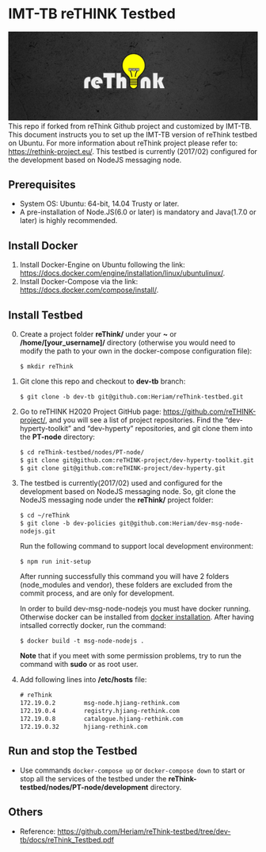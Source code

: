 # IMT-TB reTHINK Testbed
![](./docs/Testbed-Design/figures/reThink%20banner.jpg)
This repo if forked from reThink Github project and customized by IMT-TB. This document instructs you to set up the IMT-TB version of reThink testbed on Ubuntu. For more information about reThink project please refer to: https://rethink-project.eu/.
This testbed is currently (2017/02) configured for the development based on NodeJS messaging node.
## Prerequisites

- System OS: Ubuntu: 64-bit, 14.04 Trusty or later.
- A pre-installation of Node.JS(6.0 or later) is mandatory and Java(1.7.0 or later) is highly recommended.

## Install Docker

1. Install Docker-Engine on Ubuntu following the link: https://docs.docker.com/engine/installation/linux/ubuntulinux/.
2. Install Docker-Compose via the link: https://docs.docker.com/compose/install/.

## Install Testbed
0. Create a project folder **reThink/** under your **~** or **/home/[your_username]/** directory (otherwise you would need to modify the path to your own in the docker-compose configuration file):

    ```
    $ mkdir reThink
    ```
    
1. Git clone this repo and checkout to **dev-tb** branch:

    ```
    $ git clone -b dev-tb git@github.com:Heriam/reThink-testbed.git
    ```
    
2. Go to reTHINK H2020 Project GitHub page: https://github.com/reTHINK-project/, and you will see a list
   of project repositories. Find the “dev-hyperty-toolkit” and “dev-hyperty” repositories, and git clone them into the **PT-node** directory:
   
   ```
   $ cd reThink-testbed/nodes/PT-node/
   $ git clone git@github.com:reTHINK-project/dev-hyperty-toolkit.git
   $ git clone git@github.com:reTHINK-project/dev-hyperty.git
   ```
   
3. The testbed is currently(2017/02) used and configured for the development based on NodeJS messaging node. So, git clone the NodeJS messaging node under the **reThink/** project folder:
    ```
    $ cd ~/reThink
    $ git clone -b dev-policies git@github.com:Heriam/dev-msg-node-nodejs.git
    ```
    Run the following command to support local development environment:
    ```
    $ npm run init-setup
    ```    
    After running successfully this command you will have 2 folders (node_modules and vendor), these folders are excluded from the commit process, and are only for development.
    
    In order to build dev-msg-node-nodejs you must have docker running. Otherwise docker can be installed from [docker installation](https://docs.docker.com/). After having intsalled correctly docker, run the command:
    ```
    $ docker build -t msg-node-nodejs .
    ```
    
    **Note** that if you meet with some permission problems, try to run the command with **sudo** or as root user.
    
4. Add following lines into **/etc/hosts** file:
    
    ```
    # reThink
    172.19.0.2        msg-node.hjiang-rethink.com
    172.19.0.4        registry.hjiang-rethink.com
    172.19.0.8        catalogue.hjiang-rethink.com
    172.19.0.32       hjiang-rethink.com
    ```

## Run and stop the Testbed

 - Use commands `docker-compose up` or `docker-compose down` to start or stop all the services of the testbed under the **reThink-testbed/nodes/PT-node/development** directory.
 
 
## Others

 - Reference: https://github.com/Heriam/reThink-testbed/tree/dev-tb/docs/reThink_Testbed.pdf